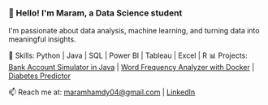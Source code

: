 ### 👋 Hello! I'm Maram, a Data Science student  
I'm passionate about data analysis, machine learning, and turning data into meaningful insights.

🔧 Skills: Python | Java | SQL | Power BI | Tableau | Excel | R
📊 Projects: [Bank Account Simulator in Java](https://github.com/MaramHamdy/BankAccountSimulator) | [Word Frequency Analyzer with Docker](https://github.com/MaramHamdy/WordFrequencyAnalyzer) | [Diabetes Predictor](https://github.com/zayed95/Diabetes)

📫 Reach me at: maramhamdy04@gmail.com | [LinkedIn](https://linkedin.com/in/maramhamdy)
